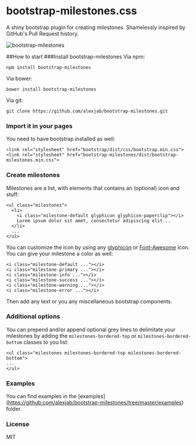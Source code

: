 # bootstrap-milestones.css

A shiny bootstrap plugin for creating milestones. Shamelessly inspired by GitHub's Pull Request history.

![bootstrap-milestones](http://i.imgur.com/muQEGef.png)

##How to start
###Install bootstrap-milestones
Via npm:

```
npm install bootstrap-milestones
```

Via bower:

```
bower install bootstrap-milestones
```

Via git:

```
git clone https://github.com/alexjab/bootstrap-milestones.git
```

### Import it in your pages
You need to have bootstrap installed as well:

```
<link rel="stylesheet" href="bootstrap/dist/css/bootstrap.min.css">
<link rel="stylesheet" href="bootstrap-milestones/dist/bootstrap-milestones.min.css">
```

### Create milestones
Milestones are a list, with elements that contains an (optional) icon and stuff:

```
<ul class="milestones">
  <li>
    <i class="milestone-default glyphicon glyphicon-paperclip"></i>
    Lorem ipsum dolor sit amet, consectetur adipiscing elit...
  </li>
  ...
</ul>
```

You can customize the icon by using any [glyphicon](http://getbootstrap.com/components/#glyphicons) or [Font-Awesome](http://fortawesome.github.io/Font-Awesome/icons/) icon. You can give your milestone a color as well:

```
<i class="milestone-default ..."></i>
<i class="milestone-primary ..."></i>
<i class="milestone-info ..."></i>
<i class="milestone-success ..."></i>
<i class="milestone-warning ..."></i>
<i class="milestone-error ..."></i>
```

Then add any text or you any miscellaneous bootstrap components.

### Additional options
You can prepend and/or append optional grey lines to delimitate your milestones by adding the `milestones-bordered-top` or `milestones-bordered-bottom` classes to you list:

```
<ul class="milestones milestones-bordered-top milestones-bordered-bottom">
...
</ul>
```

### Examples
You can find examples in the [examples] (https://github.com/alexjab/bootstrap-milestones/tree/master/examples) folder.

### License
MIT
